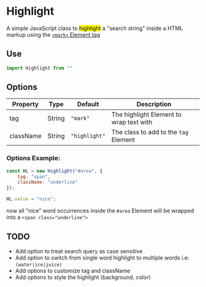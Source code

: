 # Highlight


A simple JavaScript class to <mark>highlight</mark> a "search string" inside a HTML markup using the [`<mark>` Element tag](https://developer.mozilla.org/en-US/docs/Web/HTML/Element/mark)

## Use

```js
import Highlight from ""
```

## Options

| Property  | Type   | Default       | Description                             |
| --------- | ------ | ------------- | --------------------------------------- |
| tag       | String | `"mark"`      | The highlight Element to wrap text with |
| className | String | `"highlight"` | The class to add to the `tag` Element   |

### Options Example:

```js
const HL = new Highlight("#area", {
    tag: "span",
    className: "underline"
});

HL.value = "nice";
```

now all "nice" word occurrences inside the `#area` Element will be wrapped into a `<span class="underline">`

## TODO

- Add option to treat search query as case sensitive
- Add option to switch from single word highlight to multiple words i.e: `(water|ice|juice)`
- Add options to customize tag and className
- Add options to style the highlight (background, color)